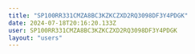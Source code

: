 ```yaml
---
title: "SP100RR331CMZA8BC3KZKCZXD2RQ3098DF3Y4PDGK"
date: 2024-07-18T20:16:20.133Z
user: SP100RR331CMZA8BC3KZKCZXD2RQ3098DF3Y4PDGK
layout: "users"
---
```

    